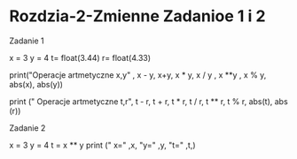 # Rozdzia-2-Zmienne Zadanioe 1 i 2
Zadanie 1 


x = 3
y = 4
t= float(3.44)
r= float(4.33)

print("Operacje artmetyczne x,y" , x - y, x+y, x * y, x / y , x **y , x % y, abs(x), abs(y))

print (" Operacje artmetyczne t,r", t - r, t + r, t * r, t / r, t ** r, t % r, abs(t), abs (r))


Zadanie 2


x = 3
y = 4
t = x ** y
print (" x=" ,x, "y=" ,y, "t=" ,t,)
